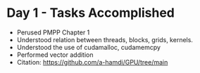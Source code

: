 # Day 1 - Tasks Accomplished
- Perused PMPP Chapter 1
- Understood relation between threads, blocks, grids, kernels.
- Understood the use of cudamalloc, cudamemcpy
- Performed vector addition
- Citation: https://github.com/a-hamdi/GPU/tree/main
